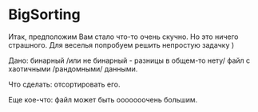 BigSorting
==========

Итак, предположим Вам стало что-то очень скучно. Но это ничего страшного. Для веселья попробуем решить непростую задачку )

Дано: бинарный /или не бинарный - разницы в общем-то нету/ файл с хаотичными /рандомными/ данными.

Что сделать: отсортировать его.

Еще кое-что: файл может быть ооооооочень большим.
